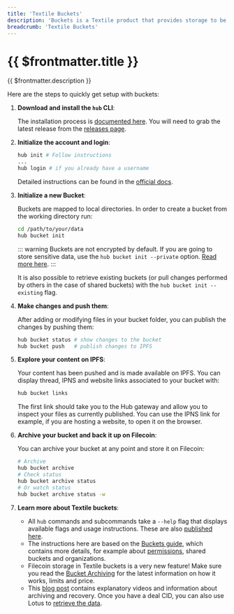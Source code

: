 ```yaml
---
title: 'Textile Buckets'
description: 'Buckets is a Textile product that provides storage to be used in a very similar fashion as standard cloud storage, but using IPFS and Filecoin under the hood.'
breadcrumb: 'Textile Buckets'
---
```


# {{ $frontmatter.title }}

{{ $frontmatter.description }}

Here are the steps to quickly get setup with buckets:

1. **Download and install the `hub` CLI**:

   The installation process is [documented here](https://docs.textile.io/hub/accounts/). You will need to grab the latest release from the [releases page](https://github.com/textileio/textile/releases/latest).

1. **Initialize the account and login**:

   ```sh
   hub init # Follow instructions
   ...
   hub login # if you already have a username
   ```

   Detailed instructions can be found in the [official docs](https://docs.textile.io/hub/accounts/#account-setup).

1. **Initialize a new Bucket**:

   Buckets are mapped to local directories. In order to create a bucket from the working directory run:

   ```sh
   cd /path/to/your/data
   hub bucket init
   ```

   ::: warning
   Buckets are not encrypted by default. If you are going to store sensitive data, use the `hub bucket init --private` option. [Read more here](https://docs.textile.io/buckets/#encryption).
   :::

   It is also possible to retrieve existing buckets (or pull changes performed by others in the case of shared buckets) with the `hub bucket init --existing` flag.

1. **Make changes and push them**:

   After adding or modifying files in your bucket folder, you can publish the changes by pushing them:

   ```sh
   hub bucket status # show changes to the bucket
   hub bucket push   # publish changes to IPFS
   ```

1. **Explore your content on IPFS**:

   Your content has been pushed and is made available on IPFS. You can display thread, IPNS and website links associated to your bucket with:

   ```sh
   hub bucket links
   ```

   The first link should take you to the Hub gateway and allow you to inspect your files as currently published. You can use the IPNS link for example, if you are hosting a website, to open it on the browser.

1. **Archive your bucket and back it up on Filecoin**:

   You can archive your bucket at any point and store it on Filecoin:

   ```sh
   # Archive
   hub bucket archive
   # Check status
   hub bucket archive status
   # Or watch status
   hub bucket archive status -w
   ```

1. **Learn more about Textile buckets**:

   - All `hub` commands and subcommands take a `--help` flag that displays available flags and usage instructions. These are also [published here](https://docs.textile.io/hub/cli/hub_buck/).
   - The instructions here are based on the [Buckets guide](https://docs.textile.io/buckets/), which contains more details, for example about [permissions](https://docs.textile.io/buckets/permissions/), shared buckets and organizations.
   - Filecoin storage in Textile buckets is a very new feature! Make sure you read the [Bucket Archiving](https://docs.textile.io/buckets/archiving/) for the latest information on how it works, limits and price.
   - This [blog post](https://blog.textile.io/buckets-diffing-syncing-archiving/) contains explanatory videos and information about archiving and recovery. Once you have a deal CID, you can also use Lotus to [retrieve the data](../store/lotus/retrieve-data.md).
